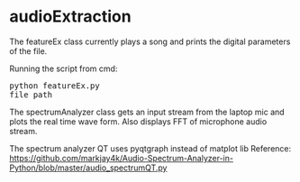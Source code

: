 # audioExtraction

The featureEx class currently plays a song and prints the digital parameters of the file.

Running the script from cmd: <pre>python featureEx.py file_path</pre>

The spectrumAnalyzer class gets an input stream from the laptop mic and plots the real time wave form.
Also displays FFT of microphone audio stream.

The spectrum analyzer QT uses pyqtgraph instead of matplot lib
Reference: https://github.com/markjay4k/Audio-Spectrum-Analyzer-in-Python/blob/master/audio_spectrumQT.py
